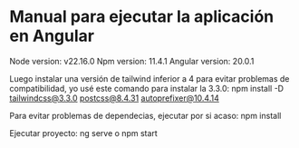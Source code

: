 # Manual para ejecutar la aplicación en Angular


Node version: v22.16.0
Npm version: 11.4.1
Angular version: 20.0.1

Luego instalar una versión de tailwind inferior a 4 para evitar problemas de compatibilidad, yo usé este comando para instalar la 3.3.0:
npm install -D tailwindcss@3.3.0 postcss@8.4.31 autoprefixer@10.4.14

Para evitar problemas de dependecias, ejecutar por si acaso:
npm install


Ejecutar proyecto: ng serve o npm start